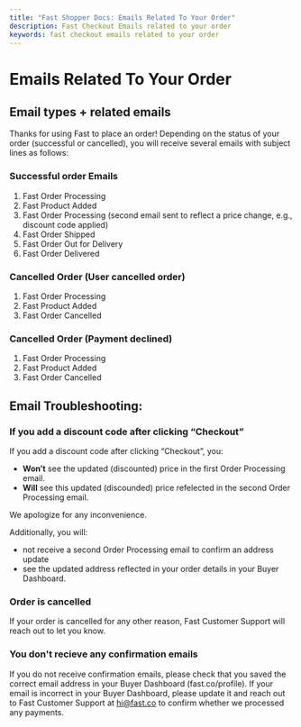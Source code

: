 ```yaml
---
title: "Fast Shopper Docs: Emails Related To Your Order"
description: Fast Checkout Emails related to your order
keywords: fast checkout emails related to your order
---
```


# Emails Related To Your Order

## Email types + related emails

Thanks for using Fast to place an order! Depending on the status of your order (successful or cancelled), you will receive several emails with subject lines as follows:

### Successful order Emails

1. Fast Order Processing
2. Fast Product Added
3. Fast Order Processing (second email sent to reflect a price change, e.g., discount code applied)
4. Fast Order Shipped
5. Fast Order Out for Delivery
6. Fast Order Delivered

### Cancelled Order (User cancelled order)

1. Fast Order Processing
2. Fast Product Added
3. Fast Order Cancelled

### Cancelled Order (Payment declined)

1. Fast Order Processing
2. Fast Product Added
3. Fast Order Cancelled

## Email Troubleshooting:

### If you add a discount code after clicking “Checkout”

If you add a discount code after clicking “Checkout”, you:

- **Won’t** see the updated (discounted) price in the first Order Processing email.
- **Will** see this updated (discounded) price refelected in the second Order Processing email.

We apologize for any inconvenience.

Additionally, you will:

- not receive a second Order Processing email to confirm an address update
- see the updated address reflected in your order details in your Buyer Dashboard.

### Order is cancelled

If your order is cancelled for any other reason, Fast Customer Support will reach out to let you know.

### You don't recieve any confirmation emails

If you do not receive confirmation emails, please check that you saved the correct email address in your Buyer Dashboard (fast.co/profile). If your email is incorrect in your Buyer Dashboard, please update it and reach out to Fast Customer Support at hi@fast.co to confirm whether we processed any payments.
